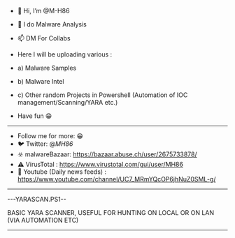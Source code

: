 
- 👋 Hi, I’m @M-H86
- 👀 I do Malware Analysis
- 📫 DM For Collabs

-  Here I will be uploading various :
-  a) Malware Samples
-  b) Malware Intel
-  c) Other random Projects in Powershell (Automation of IOC management/Scanning/YARA etc.)

- Have fun :grin:	


-------------------------------------------------

 - Follow me for more: :grin:	
 - :bird: Twitter: @_MH86_ 	
 - :biohazard: malwareBazaar: https://bazaar.abuse.ch/user/2675733878/
 - :warning:	VirusTotal : https://www.virustotal.com/gui/user/MH86
 - :bell: Youtube (Daily news feeds) : https://www.youtube.com/channel/UC7_MRmYQcOP6jhNuZ0SML-g/ 


-------------------------------------------------

---YARASCAN.PS1--

BASIC YARA SCANNER, USEFUL FOR HUNTING ON LOCAL OR ON LAN (VIA AUTOMATION ETC)

-------------------------------------------------


